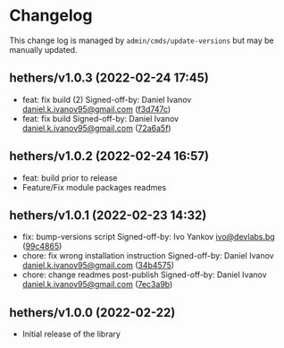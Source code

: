 # Changelog

This change log is managed by `admin/cmds/update-versions` but may be manually updated.

## hethers/v1.0.3 (2022-02-24 17:45)

* feat: fix build (2) Signed-off-by: Daniel Ivanov [daniel.k.ivanov95@gmail.com](mailto:daniel.k.ivanov95@gmail.com) ([f3d747c](https://github.com/hethers-io/hethers.js/commit/f3d747c047358733ad27b5c173be827476810c72))
* feat: fix build Signed-off-by: Daniel Ivanov [daniel.k.ivanov95@gmail.com](mailto:daniel.k.ivanov95@gmail.com) ([72a6a5f](https://github.com/hethers-io/hethers.js/commit/72a6a5f53fc0b39498ed3a13518959014236857d))

## hethers/v1.0.2 (2022-02-24 16:57)

* feat: build prior to release
* Feature/Fix module packages readmes

## hethers/v1.0.1 (2022-02-23 14:32)

* fix: bump-versions script Signed-off-by: Ivo Yankov [ivo@devlabs.bg](mailto:ivo@devlabs.bg) ([99c4865](https://github.com/hethers-io/hethers.js/commit/99c4865518ca90dc9fcb80294df50365c94cc845))
* chore: fix wrong installation instruction Signed-off-by: Daniel Ivanov [daniel.k.ivanov95@gmail.com](mailto:daniel.k.ivanov95@gmail.com) ([34b4575](https://github.com/hethers-io/hethers.js/commit/34b45758da26413b958796ccfc66fc2a78f962a2))
* chore: change readmes post-publish Signed-off-by: Daniel Ivanov [daniel.k.ivanov95@gmail.com](mailto:daniel.k.ivanov95@gmail.com) ([7ec3a9b](https://github.com/hethers-io/hethers.js/commit/7ec3a9b3454120340e894c9db41d63d3dd0019ac))

## hethers/v1.0.0 (2022-02-22)

* Initial release of the library
